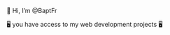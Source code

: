  👋 Hi, I’m @BaptFr

🖥️ you have access to my web development projects 🖥️

<!---
BaptFr/BaptFr is a ✨ special ✨ repository because its `README.md` (this file) appears on your GitHub profile.
You can click the Preview link to take a look at your changes.
--->
